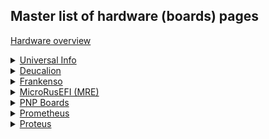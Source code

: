 ## Master list of hardware (boards) pages 
  
[Hardware overview](Hardware)  


<details><summary><u>Universal Info</u></summary>

* [Hardware completeness options](Completeness_Chart)
* [Microcontroller selection](selecting_open_source_ecu_microcontroller)

</details>


<details><summary><u>Deucalion</u></summary>

* [Deucalion UART](Deucalion_uart)

</details>


<details><summary><u>Frankenso</u></summary>

* [Frankenso main page](Hardware_Frankenso)

</details>


<details><summary><u>MicroRusEFI (MRE)</u></summary>

* [MRE Manual](microRusEFI_Manual)
* [MRE main page](Hardware_microRusEFI)
* [MRE wiring](Hardware_microRusEFI_wiring)
* [MRE Kit instructions](Hardware_microRusEFI_kit_instructions)
* [MRE Hardware checks](Hardware_microRusEFI_hardware_checks)
* [MRE DIY TLDR](microRusEFI_DIY_TLDR)
* [MRE Connectors](Hardware_microRusEfi_connectors)

</details>


<details><summary><u>PNP Boards</u></summary>

* [PNP 48 - MRE based for Miata NA](microrusefi48adapter.pdf)
* [PNP 72 - MRE based for Miata NB2](hw72nb.pdf)
* PNP 88 - Proteus based for 88pin Bosch - Coming Soon
* [MRE Adapter 48](MREAdapter48)
* [MRE Adapter 55](MREAdapter55)
* [MRE Adapter 68](MREAdapter68)
* [MRE Adapter 72](MREAdapter72)
* MRE Adaptor 88 - Coming Soon
* [PNP 72 Jumper configs](PNP_72_Jumpers)

</details>


<details><summary><u>Prometheus</u></summary>

* [Prometheus wiring diagram](Prometeus_wiring_diagram.cdr)

</details>


<details><summary><u>Proteus</u></summary>

* [Proteus Main Page](Proteus)
* [Proteus v0.2 wiring](Hardware_Proteus_Wiring_v02)
* [Proteus v0.3 wiring](Hardware_Proteus_Wiring_v03)

</details>